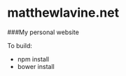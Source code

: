 matthewlavine.net
=================

###My personal website

To build:

 - npm install
 - bower install

